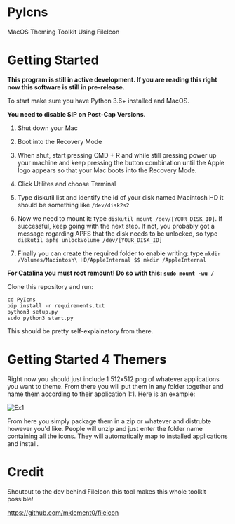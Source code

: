 # PyIcns
MacOS Theming Toolkit Using FileIcon

# Getting Started

**This program is still in active development. If you are reading this right now this software is still in pre-release.**

To start make sure you have Python 3.6+ installed and MacOS.

**You need to disable SIP on Post-Cap Versions.**

1. Shut down your Mac

2. Boot into the Recovery Mode

3. When shut, start pressing CMD + R and while still pressing power up your machine and keep pressing the button combination until the Apple logo appears so that your Mac boots into the Recovery Mode.

4. Click Utilites and choose Terminal

5. Type diskutil list and identify the id of your disk named Macintosh HD
it should be something like `/dev/disk2s2`

6. Now we need to mount it: type `diskutil mount /dev/[YOUR_DISK_ID]`. If successful, keep going with the next step. If not, you probably got a message regarding APFS that the disk needs to be unlocked, so type `diskutil apfs unlockVolume /dev/[YOUR_DISK_ID]`

7. Finally you can create the required folder to enable writing: type `mkdir /Volumes/Macintosh\ HD/AppleInternal $$ mkdir /AppleInternal`

**For Catalina you must root remount! Do so with this: `sudo mount -wu /`**


Clone this repository and run:
```
cd PyIcns
pip install -r requirements.txt
python3 setup.py
sudo python3 start.py
```

This should be pretty self-explainatory from there.

# Getting Started 4 Themers

Right now you should just include 1 512x512 png of whatever applications you want to theme. From there you will put them in any folder together and name them according to their application 1:1. Here is an example:

![Ex1](https://i.imgur.com/ZeHbaQR.png)

From here you simply package them in a zip or whatever and distrubte however you'd like. People will unzip and just enter the folder name containing all the icons. They will automatically map to installed applications and install.

# Credit

Shoutout to the dev behind FileIcon this tool makes this whole toolkit possible!

https://github.com/mklement0/fileicon
